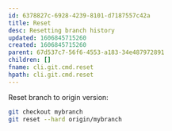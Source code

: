 ```yaml
---
id: 6378827c-6928-4239-8101-d7187557c42a
title: Reset
desc: Resetting branch history
updated: 1606845715260
created: 1606845715260
parent: 67d537c7-56f6-4553-a183-34e487972891
children: []
fname: cli.git.cmd.reset
hpath: cli.git.cmd.reset
---
```

Reset branch to origin version:

```sh
git checkout mybranch
git reset --hard origin/mybranch
```

